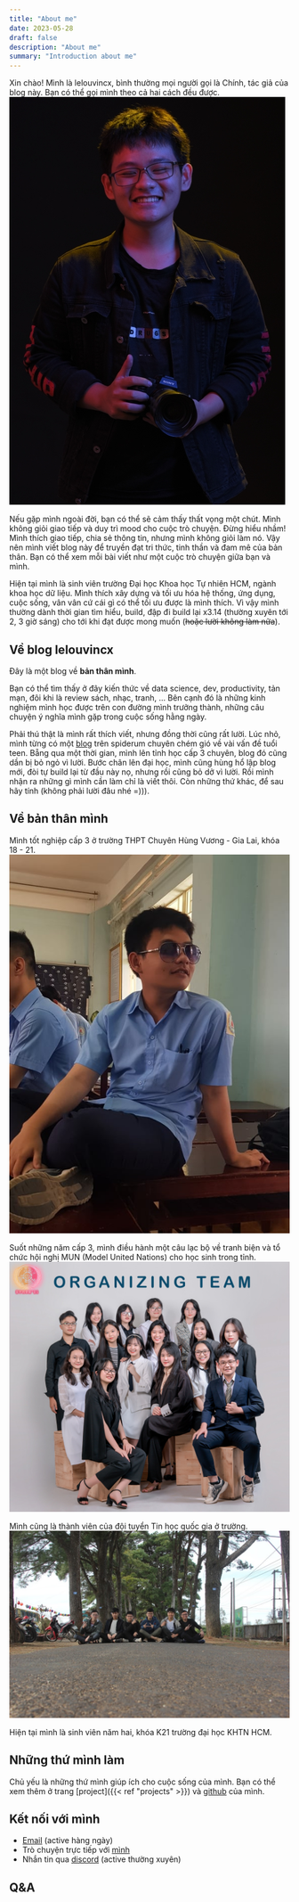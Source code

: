 ```yaml
---
title: "About me"
date: 2023-05-28
draft: false
description: "About me"
summary: "Introduction about me"
---
```


Xin chào! Mình là lelouvincx, bình thường mọi người gọi là Chính, tác giả của blog này. Bạn có thể gọi mình theo cả hai cách đều được.
![photo of me](me.png)

Nếu gặp mình ngoài đời, bạn có thể sẽ cảm thấy thất vọng một chút. Mình không giỏi giao tiếp và duy trì mood cho cuộc trò chuyện. Đừng hiểu nhầm! Mình thích giao tiếp, chia sẻ thông tin, nhưng mình không giỏi làm nó. Vậy nên mình viết blog này để truyền đạt tri thức, tinh thần và đam mê của bản thân. Bạn có thể xem mỗi bài viết như một cuộc trò chuyện giữa bạn và mình.

Hiện tại mình là sinh viên trường Đại học Khoa học Tự nhiên HCM, ngành khoa học dữ liệu. Mình thích xây dựng và tối ưu hóa hệ thống, ứng dụng, cuộc sống, vân vân cứ cái gì có thể tối ưu được là mình thích. Vì vậy mình thường dành thời gian tìm hiểu, build, đập đi build lại x3.14 (thường xuyên tới 2, 3 giờ sáng) cho tới khi đạt được mong muốn (~~hoặc lười không làm nữa~~).

## Về blog lelouvincx

Đây là một blog về **bản thân mình**.

Bạn có thể tìm thấy ở đây kiến thức về data science, dev, productivity, tản mạn, đôi khi là review sách, nhạc, tranh, ... Bên cạnh đó là những kinh nghiệm mình học được trên con đường mình trưởng thành, những câu chuyện ý nghĩa mình gặp trong cuộc sống hằng ngày.

Phải thú thật là mình rất thích viết, nhưng đồng thời cũng rất lười. Lúc nhỏ, mình từng có một [blog](https://spiderum.com/nguoi-dung/chinhchamhoc) trên spiderum chuyên chém gió về vài vấn đề tuổi teen. Bẵng qua một thời gian, mình lên tỉnh học cấp 3 chuyên, blog đó cũng dần bị bỏ ngỏ vì lười. Bước chân lên đại học, mình cũng hùng hổ lập blog mới, đòi tự build lại từ đầu này nọ, nhưng rồi cũng bỏ dở vì lười. Rồi mình nhận ra những gì mình cần làm chỉ là viết thôi. Còn những thứ khác, để sau hãy tính (không phải lười đâu nhé =))).

## Về bản thân mình

Mình tốt nghiệp cấp 3 ở trường THPT Chuyên Hùng Vương - Gia Lai, khóa 18 - 21.
![highschool](highschool.jpg)

Suốt những năm cấp 3, mình điều hành một câu lạc bộ về tranh biện và tổ chức hội nghị MUN (Model United Nations) cho học sinh trong tỉnh.
![hvsads](hvsads.jpg)

Mình cũng là thành viên của đội tuyển Tin học quốc gia ở trường.
![doi tuyen tin](tinhocchv.JPG)

Hiện tại mình là sinh viên năm hai, khóa K21 trường đại học KHTN HCM.

## Những thứ mình làm

Chủ yếu là những thứ mình giúp ích cho cuộc sống của mình.
Bạn có thể xem thêm ở trang [project]({{< ref "projects" >}}) và [github](https://github.com/lelouvincx) của mình.

## Kết nối với mình

- [Email](mailto:dinhminhchinh3357@duck.com) (active hàng ngày)
- Trò chuyện trực tiếp với [mình](https://cal.com/lelouvincx-wjrcua)
- Nhắn tin qua [discord](lelouvincx#6976) (active thường xuyên)

## Q&A

